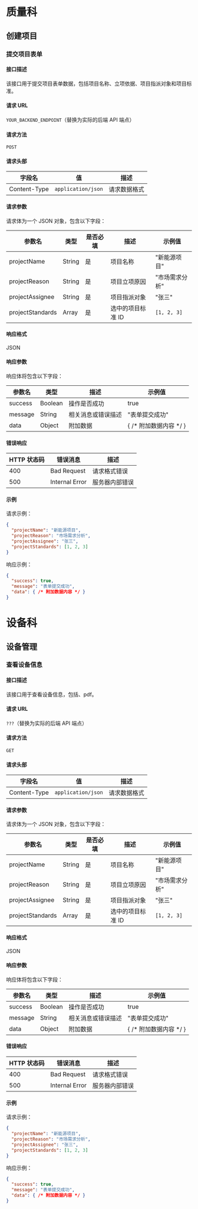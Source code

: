 # 质量科

##  创建项目

### 提交项目表单

#### 接口描述

该接口用于提交项目表单数据，包括项目名称、立项依据、项目指派对象和项目标准。

#### 请求 URL

`YOUR_BACKEND_ENDPOINT`（替换为实际的后端 API 端点）

#### 请求方法

`POST`

#### 请求头部

| 字段名       | 值                 | 描述       |
| ----------- | ------------------ | ---------- |
| Content-Type | `application/json` | 请求数据格式 |

#### 请求参数

请求体为一个 JSON 对象，包含以下字段：

| 参数名           | 类型   | 是否必填 | 描述              | 示例值         |
| ---------------- | ------ | -------- | ----------------- | -------------- |
| projectName      | String | 是       | 项目名称          | "新能源项目"   |
| projectReason    | String | 是       | 项目立项原因      | "市场需求分析" |
| projectAssignee  | String | 是       | 项目指派对象      | "张三"         |
| projectStandards | Array  | 是       | 选中的项目标准 ID | `[1, 2, 3]`    |

#### 响应格式

JSON

#### 响应参数

响应体将包含以下字段：

| 参数名  | 类型   | 描述               | 示例值                 |
| ------- | ------ | ------------------ | ---------------------- |
| success | Boolean| 操作是否成功       | true                   |
| message | String | 相关消息或错误描述 | "表单提交成功"         |
| data    | Object | 附加数据           | { /* 附加数据内容 */ } |

#### 错误响应

| HTTP 状态码 | 错误消息          | 描述             |
| ----------- | ---------------- | ---------------- |
| 400         | Bad Request      | 请求格式错误     |
| 500         | Internal Error   | 服务器内部错误   |

#### 示例

请求示例：

```json
{
  "projectName": "新能源项目",
  "projectReason": "市场需求分析",
  "projectAssignee": "张三",
  "projectStandards": [1, 2, 3]
}
```

响应示例：

```json
{
  "success": true,
  "message": "表单提交成功",
  "data": { /* 附加数据内容 */ }
}
```
# 设备科

##  设备管理

### 查看设备信息

#### 接口描述

该接口用于查看设备信息，包括、pdf。

#### 请求 URL

`???`（替换为实际的后端 API 端点）

#### 请求方法

`GET`

#### 请求头部

| 字段名       | 值                 | 描述       |
| ----------- | ------------------ | ---------- |
| Content-Type | `application/json` | 请求数据格式 |

#### 请求参数

请求体为一个 JSON 对象，包含以下字段：

| 参数名           | 类型   | 是否必填 | 描述              | 示例值         |
| ---------------- | ------ | -------- | ----------------- | -------------- |
| projectName      | String | 是       | 项目名称          | "新能源项目"   |
| projectReason    | String | 是       | 项目立项原因      | "市场需求分析" |
| projectAssignee  | String | 是       | 项目指派对象      | "张三"         |
| projectStandards | Array  | 是       | 选中的项目标准 ID | `[1, 2, 3]`    |

#### 响应格式

JSON

#### 响应参数

响应体将包含以下字段：

| 参数名  | 类型   | 描述               | 示例值                 |
| ------- | ------ | ------------------ | ---------------------- |
| success | Boolean| 操作是否成功       | true                   |
| message | String | 相关消息或错误描述 | "表单提交成功"         |
| data    | Object | 附加数据           | { /* 附加数据内容 */ } |

#### 错误响应

| HTTP 状态码 | 错误消息          | 描述             |
| ----------- | ---------------- | ---------------- |
| 400         | Bad Request      | 请求格式错误     |
| 500         | Internal Error   | 服务器内部错误   |

#### 示例

请求示例：

```json
{
  "projectName": "新能源项目",
  "projectReason": "市场需求分析",
  "projectAssignee": "张三",
  "projectStandards": [1, 2, 3]
}
```

响应示例：

```json
{
  "success": true,
  "message": "表单提交成功",
  "data": { /* 附加数据内容 */ }
}
```

